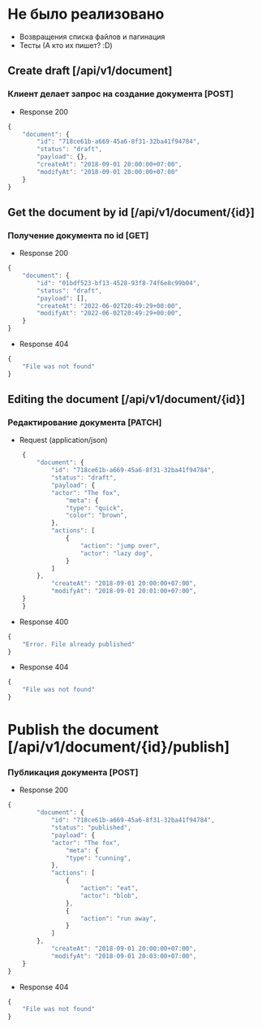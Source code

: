 # Не было реализовано
* Возвращения списка файлов и пагинация
* Тесты (А кто их пишет? :D)

## Create draft [/api/v1/document]

### Клиент делает запрос на создание документа [POST]

+ Response 200

```js
{
    "document": {
        "id": "718ce61b-a669-45a6-8f31-32ba41f94784", 
        "status": "draft",
        "payload": {},
        "createAt": "2018-09-01 20:00:00+07:00",
        "modifyAt": "2018-09-01 20:00:00+07:00"
    }
}
```

## Get the document by id [/api/v1/document/{id}]

### Получение документа по id [GET]

+ Response 200 

```js
{
    "document": {
        "id": "01bdf523-bf13-4528-93f8-74f6e8c99b04",
        "status": "draft",
        "payload": [],
        "createAt": "2022-06-02T20:49:29+00:00",
        "modifyAt": "2022-06-02T20:49:29+00:00",
    }
}
```

+ Response 404

```js
{
    "File was not found"
}
```

## Editing the document [/api/v1/document/{id}]

### Редактирование документа [PATCH]

+ Request (application/json)

```js
    {
        "document": {
            "id": "718ce61b-a669-45a6-8f31-32ba41f94784",
            "status": "draft",
            "payload": {
            "actor": "The fox",
                "meta": {
                "type": "quick",
                "color": "brown",
            },
            "actions": [
                {
                    "action": "jump over",
                    "actor": "lazy dog",
                }
            ]
        },
            "createAt": "2018-09-01 20:00:00+07:00",
            "modifyAt": "2018-09-01 20:01:00+07:00",
    }
    }
```

+ Response 400


```js
{
    "Error. File already published"
}
```
+ Response 404

```js
{
    "File was not found"
}
```
# Publish the document [/api/v1/document/{id}/publish]

### Публикация документа [POST]

+ Response 200

```js
{
        "document": {
            "id": "718ce61b-a669-45a6-8f31-32ba41f94784",
            "status": "published",
            "payload": {
            "actor": "The fox",
                "meta": {
                "type": "cunning",
            },
            "actions": [
                {
                    "action": "eat",
                    "actor": "blob",
                },
                {
                    "action": "run away",
                }
            ]
        },
            "createAt": "2018-09-01 20:00:00+07:00",
            "modifyAt": "2018-09-01 20:03:00+07:00",
    }
}
```
+ Response 404

```js
{
    "File was not found"
}
```


